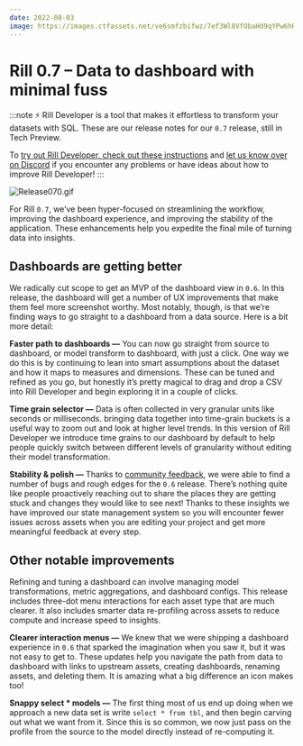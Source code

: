 ```yaml
---
date: 2022-08-03
image: https://images.ctfassets.net/ve6smfzbifwz/7ef3Wl8VfObaHd9qYPw6hR/9b05f55fbd19468eadbc18eea325c532/Release070.jpg
---
```


# Rill 0.7 – Data to dashboard with minimal fuss

:::note
⚡ Rill Developer is a tool that makes it effortless to transform your datasets with SQL. These are our release notes for our `0.7` release, still in Tech Preview.

To [try out Rill Developer, check out these instructions](../../install) and [let us know over on Discord](https://bit.ly/3bbcSl9) if you encounter any problems or have ideas about how to improve Rill Developer!
:::

![Release070.gif](https://images.ctfassets.net/ve6smfzbifwz/QiBzMCXm0yBGEHagLhUpp/428b600e3b400f79d47655ec6a1b1da0/Release070.gif "736153036")

For Rill `0.7`, we’ve been hyper-focused on streamlining the workflow, improving the dashboard experience, and improving the stability of the application. These enhancements help you expedite the final mile of turning data into insights. 

## Dashboards are getting better

We radically cut scope to get an MVP of the dashboard view in `0.6`. In this release, the dashboard will get a number of UX improvements that make them feel more screenshot worthy. Most notably, though, is that we’re finding ways to go straight to a dashboard from a data source.  Here is a bit more detail:

**Faster path to dashboards —** You can now go straight from source to dashboard, or model transform to dashboard, with just a click. One way we do this is by continuing to lean into smart assumptions about the dataset and how it maps to measures and dimensions. These can be tuned and refined as you go, but honestly it’s pretty magical to drag and drop a CSV into Rill Developer and begin exploring it in a couple of clicks.

**Time grain selector —**  Data is often collected in very granular units like seconds or milliseconds. bringing data together into time-grain buckets is a useful way to zoom out and look at higher level trends.  In this version of Rill Developer we introduce time grains to our dashboard by default to help people quickly switch between different levels of granularity without editing their model transformation.

**Stability & polish —**  Thanks to [community feedback](https://bit.ly/3bbcSl9), we were able to find a number of bugs and rough edges for the `0.6` release. There’s nothing quite like people proactively reaching out to share the places they are getting stuck and changes they would like to see next!  Thanks to these insights we have improved our state management system so you will encounter fewer issues across assets when you are editing your project and get more meaningful feedback at every step.

## Other notable improvements

Refining and tuning a dashboard can involve managing model transformations, metric aggregations, and dashboard configs. This release includes three-dot menu interactions for each asset type that are much clearer.  It also includes smarter data re-profiling across assets to reduce compute and increase speed to insights. 

**Clearer interaction menus —**  We knew that we were shipping a dashboard experience in `0.6` that sparked the imagination when you saw it, but it was not easy to get to. These updates  help you navigate the path from data to dashboard with links to upstream assets, creating dashboards, renaming assets, and deleting them. It is amazing what a big difference an icon makes too!

**Snappy select * models —** The first thing most of us end up doing when we approach a new data set is write `select * from tbl`, and then begin carving out what we want from it. Since this is so common, we now just pass on the profile from the source to the model directly instead of re-computing it.